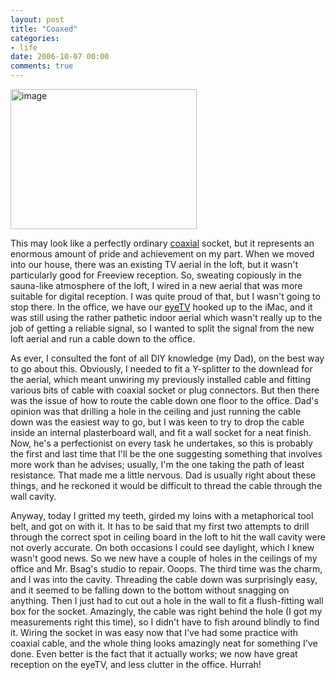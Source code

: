 ```yaml
---
layout: post
title: "Coaxed"
categories:
- life
date: 2006-10-07 00:00
comments: true
---
```


<p class="img-shadow"><img src="http://www.rousette.org.uk/images/uploads/coaxial_socket.png" border="0" alt="image" name="image" width="298" height="224" /></p>

<p>This may look like a perfectly ordinary <a href="http://en.wikipedia.org/wiki/Coaxial_cable">coaxial</a> socket, but it represents an enormous amount of pride and achievement on my part. When we moved into our house, there was an existing TV aerial in the loft, but it wasn't particularly good for Freeview reception. So, sweating copiously in the sauna-like atmosphere of the loft, I wired in a new aerial that was more suitable for digital reception. I was quite proud of that, but I wasn't going to stop there. In the office, we have our <a href="http://www.rousette.org.uk/blog/archives/2005/12/12/eyetv/">eyeTV</a> hooked up to the iMac, and it was still using the rather pathetic indoor aerial which wasn't really up to the job of getting a reliable signal, so I wanted to split the signal from the new loft aerial and run a cable down to the office.</p>


<p>As ever, I consulted the font of all DIY knowledge (my Dad), on the best way to go about this. Obviously, I needed to fit a Y-splitter to the downlead for the aerial, which meant unwiring my previously installed cable and fitting various bits of cable with coaxial socket or plug connectors. But then there was the issue of how to route the cable down one floor to the office. Dad's opinion was that drilling a hole in the ceiling and just running the cable down was the easiest way to go, but I was keen to try to drop the cable inside an internal plasterboard wall, and fit a wall socket for a neat finish. Now, he's a perfectionist on every task he undertakes, so this is probably the first and last time that I'll be the one suggesting something that involves more work than he advises; usually, I'm the one taking the path of least resistance. That made me a little nervous. Dad is usually right about these things, and he reckoned it would be difficult to thread the cable through the wall cavity.</p>

<p>Anyway, today I gritted my teeth, girded my loins with a metaphorical tool belt, and got on with it. It has to be said that my first two attempts to drill through the correct spot in ceiling board in the loft to hit the wall cavity were not overly accurate. On both occasions I could see daylight, which I knew wasn't good news. So we new have a couple of holes in the ceilings of my office and Mr. Bsag's studio to repair. Ooops. The third time was the charm, and I was into the cavity. Threading the cable down was surprisingly easy, and it seemed to be falling down to the bottom without snagging on anything. Then I just had to cut out a hole in the wall to fit a flush-fitting wall box for the socket. Amazingly, the cable was right behind the hole (I got my measurements right this time), so I didn't have to fish around blindly to find it. Wiring the socket in was easy now that I've had some practice with coaxial cable, and the whole thing looks amazingly neat for something I've done. Even better is the fact that it actually works; we now have great reception on the eyeTV, and less clutter in the office. Hurrah!</p>

